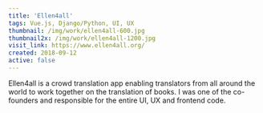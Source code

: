 ```yaml
---
title: 'Ellen4all'
tags: Vue.js, Django/Python, UI, UX
thumbnail: /img/work/ellen4all-600.jpg
thumbnail2x: /img/work/ellen4all-1200.jpg
visit_link: https://www.ellen4all.org/
created: 2018-09-12
active: false
---
```


Ellen4all is a crowd translation app enabling translators from all around the world to work together on the translation of books. I was one of the co-founders and responsible for the entire UI, UX and frontend code.

